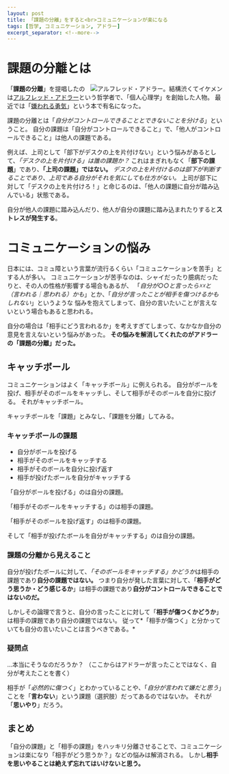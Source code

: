 ```yaml
---
layout: post
title: 「課題の分離」をすると<br>コミュニケーションが楽になる
tags: [哲学, コミュニケーション, アドラー]
excerpt_separator: <!--more-->
---
```


# 課題の分離とは

<img src="http://res.cloudinary.com/alice1017/q_auto:good/v1535185032/Blog%20Post%20Images/Alfred_Adler.jpg" title="アルフレッド・アドラー。結構渋くてイケメン" alt="アルフレッド・アドラー。結構渋くてイケメン" align="right">

「**課題の分離**」を提唱したのは[アルフレッド・アドラー](https://ja.wikipedia.org/wiki/%E3%82%A2%E3%83%AB%E3%83%95%E3%83%AC%E3%83%83%E3%83%89%E3%83%BB%E3%82%A2%E3%83%89%E3%83%A9%E3%83%BC)という哲学者で、「個人心理学」を創始した人物。
最近では「[嫌われる勇気](https://www.amazon.co.jp/%E5%AB%8C%E3%82%8F%E3%82%8C%E3%82%8B%E5%8B%87%E6%B0%97-%E8%87%AA%E5%B7%B1%E5%95%93%E7%99%BA%E3%81%AE%E6%BA%90%E6%B5%81-%E3%82%A2%E3%83%89%E3%83%A9%E3%83%BC-%E3%81%AE%E6%95%99%E3%81%88-%E5%B2%B8%E8%A6%8B-%E4%B8%80%E9%83%8E/dp/4478025819/ref=tmm_pap_swatch_0?_encoding=UTF8&qid=&sr=)」という本で有名になった。


課題の分離とは「*自分がコントロールできることとできないことを分ける*」ということ。
自分の課題は「自分がコントロールできること」で、「他人がコントロールできること」は他人の課題である。

<!--more-->

例えば、上司として「部下がデスクの上を片付けない」という悩みがあるとして、*「デスクの上を片付ける」は誰の課題か？*
これはまぎれもなく「**部下の課題**」であり、**「上司の課題」ではない。**
*デスクの上を片付けるのは部下が判断することであり*、*上司である自分がそれを気にしても仕方がない。*
上司が部下に対して「デスクの上を片付けろ！」と命じるのは、「他人の課題に自分が踏み込んでいる」状態である。

自分が他人の課題に踏み込んだり、他人が自分の課題に踏み込まれたりすると**ストレスが発生する**。

# コミュニケーションの悩み

日本には、コミュ障という言葉が流行るくらい「コミュニケーションを苦手」とする人が多い。
コミュニケーションが苦手なのは、シャイだったり臆病だったりと、その人の性格が影響する場合もあるが、
「*自分が○○と言ったら☓☓と（言われる｜思われる）かも*」とか、「*自分が言ったことが相手を傷つけるかもしれない*」というような
悩みを抱えてしまって、自分の言いたいことが言えないという場合もあると思われる。

自分の場合は「相手にどう言われるか」を考えすぎてしまって、なかなか自分の意見を言えないという悩みがあった。
**その悩みを解消してくれたのがアドラーの「課題の分離」だった。**

## キャッチボール

コミュニケーションはよく「キャッチボール」に例えられる。
自分がボールを投げ、相手がそのボールをキャッチし、そして相手がそのボールを自分に投げる。
それがキャッチボール。

キャッチボールを「課題」とみなし、「課題を分離」してみる。

### キャッチボールの課題

 - 自分がボールを投げる
 - 相手がそのボールをキャッチする
 - 相手がそのボールを自分に投げ返す
 - 相手が投げたボールを自分がキャッチする

「自分がボールを投げる」のは自分の課題。

「相手がそのボールをキャッチする」のは相手の課題。

「相手がそのボールを投げ返す」のは相手の課題。

そして「相手が投げたボールを自分がキャッチする」のは自分の課題。

### 課題の分離から見えること

自分が投げたボールに対して、*「そのボールをキャッチする」かどうか*は相手の課題であり**自分の課題ではない。**
つまり自分が発した言葉に対して、「**相手がどう思うか・どう感じるか**」は相手の課題であり**自分がコントロールできることではないのだ。**

しかしその論理で言うと、自分の言ったことに対して「**相手が傷つくかどうか**」は相手の課題であり自分の課題ではない。
従って*「相手が傷つく」と分かっていても自分の言いたいことは言うべきである。*

### 疑問点

…本当にそうなのだろうか？
（ここからはアドラーが言ったことではなく、自分が考えたことを書く）

相手が「*必然的に傷つく*」とわかっていることや、「*自分が言われて嫌だと思う*」ことを「**言わない**」という課題（選択肢）だってあるのではないか。
それが「**思いやり**」だろう。

## まとめ

「自分の課題」と「相手の課題」をハッキリ分離させることで、コミュニケーションは楽になり「相手がどう思うか？」などの悩みは解消される。
しかし**相手を思いやることは絶えず忘れてはいけないと思う。**
